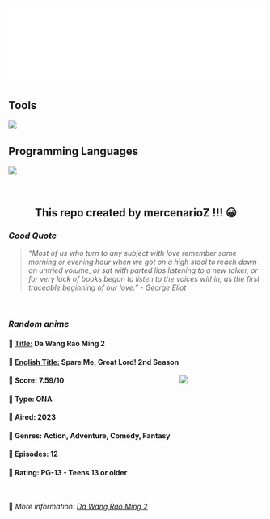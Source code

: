 
<img src="svg/nai.svg" />

<p>
  <h2>Tools</h2>
  <a href="https://skillicons.dev">
    <img src="https://skillicons.dev/icons?i=git,bash,vim,ubuntu,tensorflow,pytorch,docker,raspberrypi" />
  </a>

  <br />

  <h2>Programming Languages</h2>

  <a href="https://skillicons.dev">
    <img src="https://skillicons.dev/icons?i=python,c,cpp" />
  </a>
</p>

<br />

<h2 align="center">This repo created by mercenarioZ !!! 😀</h2>
<h3><i>Good Quote</i></h3>

<blockquote>
<i>
“Most of us who turn to any subject with love remember some morning or evening hour when we got on a high stool to reach down an untried volume, or sat with parted lips listening to a new talker, or for very lack of books began to listen to the voices within, as the first traceable beginning of our love.” - George Eliot
</i>
</blockquote>

<br />

<h3><i>Random anime</i></h3>

<h4>
  <strong>🥭 <u>Title:</u></strong> Da Wang Rao Ming 2
</h4>

<h4>🌿 <u>English Title:</u> Spare Me, Great Lord! 2nd Season</h4>

<img align="right" width="165" src=https://cdn.myanimelist.net/images/anime/1749/126734.jpg />

<h4>🌱 Score: 7.59/10</h4>

<h4>🌲 Type: ONA</h4>

<h4>🌴 Aired: 2023</h4>

<h4>🌵 Genres: Action, Adventure, Comedy, Fantasy</h4>

<h4>🥑 Episodes: 12</h4>

<h4>🍏 Rating: PG-13 - Teens 13 or older</h4>

<br />

🍂 *More information: [Da Wang Rao Ming 2](https://myanimelist.net/anime/51898/Da_Wang_Rao_Ming_2)*
    